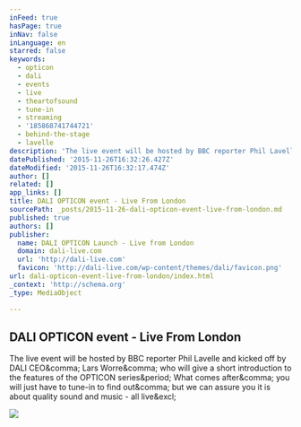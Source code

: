 ```yaml
---
inFeed: true
hasPage: true
inNav: false
inLanguage: en
starred: false
keywords:
  - opticon
  - dali
  - events
  - live
  - theartofsound
  - tune-in
  - streaming
  - '185868741744721'
  - behind-the-stage
  - lavelle
description: 'The live event will be hosted by BBC reporter Phil Lavelle and kicked off by DALI CEO, Lars Worre, who will give a short introduction to the features of the OPTICON series. What comes after, you will just have to tune-in to find out, but we can assure you it is about quality sound and music - all live!'
datePublished: '2015-11-26T16:32:26.427Z'
dateModified: '2015-11-26T16:32:17.474Z'
author: []
related: []
app_links: []
title: DALI OPTICON event - Live From London
sourcePath: _posts/2015-11-26-dali-opticon-event-live-from-london.md
published: true
authors: []
publisher:
  name: DALI OPTICON Launch - Live from London
  domain: dali-live.com
  url: 'http://dali-live.com'
  favicon: 'http://dali-live.com/wp-content/themes/dali/favicon.png'
url: dali-opticon-event-live-from-london/index.html
_context: 'http://schema.org'
_type: MediaObject

---
```

<article style=""><h1>DALI OPTICON event - Live From London</h1><p>The live event will be hosted by BBC reporter Phil Lavelle and kicked off by DALI CEO&amp;comma; Lars Worre&amp;comma; who will give a short introduction to the features of the OPTICON series&amp;period; What comes after&amp;comma; you will just have to tune-in to find out&amp;comma; but we can assure you it is about quality sound and music - all live&amp;excl;</p><img src="http://i3.ytimg.com/vi/iOzlzM6Kmaw/hqdefault.jpg" /></article>